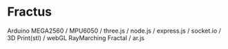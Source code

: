 # Fractus

Arduino MEGA2560 /
MPU6050 /
three.js /
node.js /
express.js /
socket.io /
3D Print(stl) /
webGL RayMarching Fractal /
ar.js 
